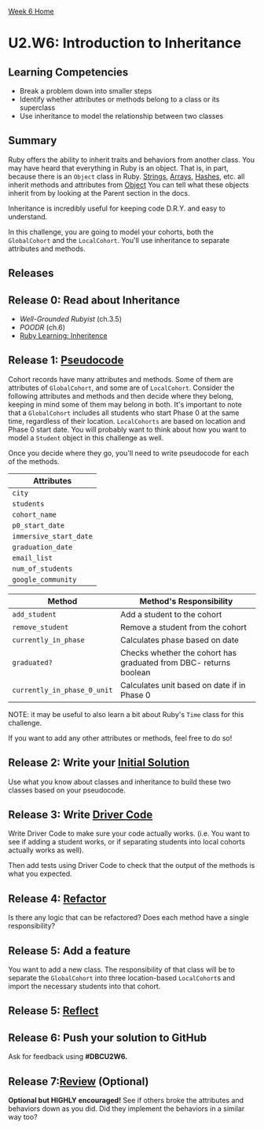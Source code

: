 [Week 6 Home](../)

# U2.W6: Introduction to Inheritance

## Learning Competencies
- Break a problem down into smaller steps
- Identify whether attributes or methods belong to a class or its superclass
- Use inheritance to model the relationship between two classes

## Summary
Ruby offers the ability to inherit traits and behaviors from another class. You may have heard that everything in Ruby is an object. That is, in part, because there is an `Object` class in Ruby. [Strings](http://www.ruby-doc.org/core-2.1.3/String.html), [Arrays](http://www.ruby-doc.org/core-2.1.3/Array.html), [Hashes](http://www.ruby-doc.org/core-2.1.3/Hash.html), etc. all inherit methods and attributes from [Object](http://www.ruby-doc.org/core-2.1.3/Object.html) You can tell what these objects inherit from by looking at the Parent section in the docs.

Inheritance is incredibly useful for keeping code D.R.Y. and easy to understand.

In this challenge, you are going to model your cohorts, both the `GlobalCohort` and the `LocalCohort`. You'll use inheritance to separate attributes and methods.

## Releases

## Release 0: Read about Inheritance
- *Well-Grounded Rubyist* (ch.3.5)
- *POODR* (ch.6)
- [Ruby Learning: Inheritence](http://rubylearning.com/satishtalim/ruby_inheritance.html)

## Release 1: [Pseudocode](https://github.com/Devbootcamp/phase-0-handbook/blob/master/coding-references/pseudocode.md)

Cohort records have many attributes and methods. Some of them are attributes of `GlobalCohort`, and some are of `LocalCohort`. Consider the following attributes and methods and then decide where they belong, keeping in mind some of them may belong in both. It's important to note that a `GlobalCohort` includes all students who start Phase 0 at the same time, regardless of their location. `LocalCohorts` are based on location and Phase 0 start date. You will probably want to think about how you want to model a `Student` object in this challenge as well.

Once you decide where they go, you'll need to write pseudocode for each of the methods.

Attributes |
-----------|
`city`     |
`students` |
`cohort_name`|
`p0_start_date` |
`immersive_start_date`|
`graduation_date` |
`email_list` |
`num_of_students` |
`google_community` |

Method | Method's Responsibility
--------|---------------------
`add_student` | Add a student to the cohort
`remove_student` | Remove a student from the cohort
`currently_in_phase` | Calculates phase based on date
`graduated?` | Checks whether the cohort has graduated from DBC- returns boolean
`currently_in_phase_0_unit` | Calculates unit based on date if in Phase 0

NOTE: it may be useful to also learn a bit about Ruby's `Time` class for this challenge.

If you want to add any other attributes or methods, feel free to do so!

## Release 2: Write your [Initial Solution](https://github.com/Devbootcamp/phase-0-handbook/blob/master/coding-references/initial-solution.md)

Use what you know about classes and inheritance to build these two classes based on your pseudocode.

## Release 3: Write [Driver Code](https://github.com/Devbootcamp/phase-0-handbook/blob/master/coding-references/driver-code.md)

Write Driver Code to make sure your code actually works. (i.e. You want to see if adding a student works, or if separating students into local cohorts actually works as well).

Then add tests using Driver Code to check that the output of the methods is what you expected.

## Release 4: [Refactor](https://github.com/Devbootcamp/phase-0-handbook/blob/master/coding-references/refactoring.md)
Is there any logic that can be refactored? Does each method have a single responsibility?

## Release 5: Add a feature
You want to add a new class. The responsibility of that class will be to separate the `GlobalCohort` into three location-based `LocalCohort`s and import the necessary students into that cohort.

## Release 5: [Reflect](https://github.com/Devbootcamp/phase-0-handbook/blob/master/coding-references/reflection-guidelines.md)

## Release 6: Push your solution to GitHub
Ask for feedback using **#DBCU2W6.**

## Release 7:[Review](https://github.com/Devbootcamp/phase-0-handbook/blob/master/coding-references/review.md) (Optional)
**Optional but HIGHLY encouraged!** See if others broke the attributes and behaviors down as you did. Did they implement the behaviors in a similar way too?
